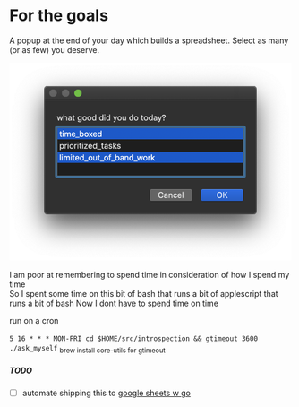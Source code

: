 # For the goals
  
A popup at the end of your day which builds a spreadsheet.
Select as many (or as few) you deserve.

![demo](./images/in_action.png)  

I am poor at remembering to spend time in consideration of how I spend my time  
So I spent some time on this bit of bash that runs a bit of applescript that runs a bit of bash
Now I dont have to spend time on time



run on a cron

`5 16 * * * MON-FRI cd $HOME/src/introspection && gtimeout 3600 ./ask_myself`
<sub>brew install core-utils for gtimeout</sub>
  
##### TODO  
- [ ] automate shipping this to [google sheets w go](https://developers.google.com/sheets/api/quickstart/go)
